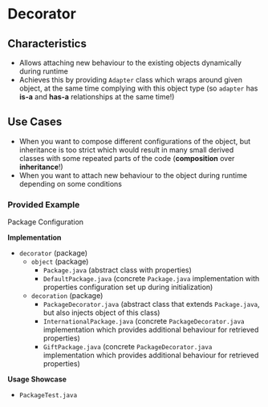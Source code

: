 # Decorator

## Characteristics
- Allows attaching new behaviour to the existing objects dynamically during runtime
- Achieves this by providing `Adapter` class which wraps around given object, at the same time complying with
this object type (so `adapter` has **is-a** and **has-a** relationships at the same time!)

## Use Cases
- When you want to compose different configurations of the object, but inheritance is too strict which would result in
many small derived classes with some repeated parts of the code (**composition** over **inheritance**!)
- When you want to attach new behaviour to the object during runtime depending on some conditions

### Provided Example
Package Configuration

**Implementation**
- `decorator` (package)
  - `object` (package)
    - `Package.java` (abstract class with properties)
    - `DefaultPackage.java` (concrete `Package.java` implementation with properties configuration set up during initialization)
  - `decoration` (package)
    - `PackageDecorator.java` (abstract class that extends `Package.java`, but also injects object of this class)
    - `InternationalPackage.java` (concrete `PackageDecorator.java` implementation which provides additional behaviour for retrieved properties)
    - `GiftPackage.java` (concrete `PackageDecorator.java` implementation which provides additional behaviour for retrieved properties)

**Usage Showcase**
- `PackageTest.java`
